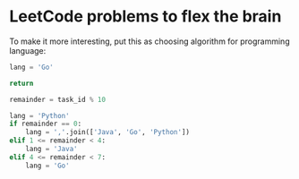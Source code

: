 # LeetCode problems to flex the brain

To make it more interesting, put this as choosing algorithm for programming language:

```python
lang = 'Go'

return

remainder = task_id % 10

lang = 'Python'
if remainder == 0:
    lang = ','.join(['Java', 'Go', 'Python'])
elif 1 <= remainder < 4:
    lang = 'Java'
elif 4 <= remainder < 7:
    lang = 'Go'

```
